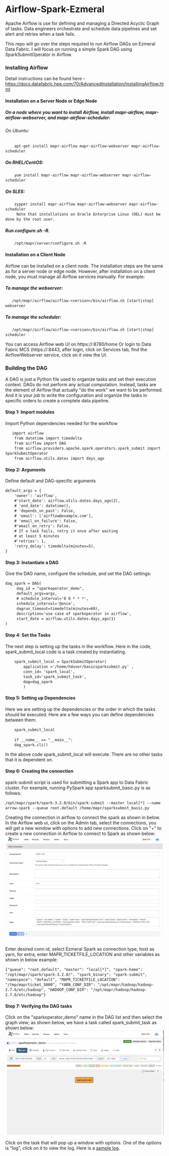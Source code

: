 # Airflow-Spark-Ezmeral

Apache Airflow is use for defining and managing a Directed Acyclic Graph of tasks. Data engineers orchestrate and schedule data pipelines and set alert and retries when a task fails. 

This repo will go over the steps required to run Airflow DAGs on Ezmeral Data Fabric. I will focus on running a simple Spark DAG using SparkSubmitOperator in Airflow.

### Installing Airflow

Detail instructions can be found here - https://docs.datafabric.hpe.com/70/AdvancedInstallation/InstallingAirflow.html

#### Installation on a Server Node or Edge Node

##### On a node where you want to install Airflow, install mapr-airflow, mapr-airflow-webserver, and mapr-airflow-scheduler:
   ###### On Ubuntu:
        apt-get install mapr-airflow mapr-airflow-webserver mapr-airflow-scheduler 
   ##### On RHEL/CentOS:
        yum install mapr-airflow mapr-airflow-webserver mapr-airflow-scheduler 
   ##### On SLES:
        zypper install mapr-airflow mapr-airflow-webserver mapr-airflow-scheduler 
         Note that installations on Oracle Enterprise Linux (OEL) must be done by the root user.
##### Run configure.sh -R.
        /opt/mapr/server/configure.sh -R 
        
#### Installation on a Client Node
Airflow can be installed on a client node. The installation steps are the same as for a server node or edge node. However, after installation on a client node, you must manage all Airflow services manually. For example:

##### To manage the webserver:
       /opt/mapr/airflow/airflow-<version>/bin/airflow.sh [start|stop] webserver
##### To manage the scheduler:
       /opt/mapr/airflow/airflow-<version>/bin/airflow.sh [start|stop] scheduler

You can access Airflow web UI on https://<Data Fabric Node>:8780/home  Or login to Data Fabric MCS (https://<Data Fabric Node>:8443, after login, click on Services tab, find the AirflowWebserver service, click on it view the UI.
   
### Building the DAG
   A DAG is just a Python file used to organize tasks and set their execution context. DAGs do not perform any actual computation. Instead, tasks are the element of Airflow that actually "do the work" we want to be performed. And it is your job to write the configuration and organize the tasks in specific orders to create a complete data pipeline.

 ####  Step 1: Import modules
   Import Python dependencies needed for the workflow

```
   import airflow
    from datetime import timedelta
    from airflow import DAG
    from airflow.providers.apache.spark.operators.spark_submit import SparkSubmitOperator 
    from airflow.utils.dates import days_ago
   ```
   
  #### Step 2: Arguments
   Define default and DAG-specific arguments
```
default_args = {
    'owner': 'airflow',    
    #'start_date': airflow.utils.dates.days_ago(2),
    # 'end_date': datetime(),
    # 'depends_on_past': False,
    # 'email': ['airflow@example.com'],
    # 'email_on_failure': False,
    #'email_on_retry': False,
    # If a task fails, retry it once after waiting
    # at least 5 minutes
    #'retries': 1,
    'retry_delay': timedelta(minutes=5),
}
```
   #### Step 3: Instantiate a DAG
   Give the DAG name, configure the schedule, and set the DAG settings:
   
   
   ```
   dag_spark = DAG(
        dag_id = "sparkoperator_demo",
        default_args=args,
        # schedule_interval='0 0 * * *',
        schedule_interval='@once',	
        dagrun_timeout=timedelta(minutes=60),
        description='use case of sparkoperator in airflow',
        start_date = airflow.utils.dates.days_ago(1)
)
```
   
   #### Step 4: Set the Tasks
   The next step is setting up the tasks  in the workflow. Here in the code, spark_submit_local code is a task created by instantiating.

```
    spark_submit_local = SparkSubmitOperator(
		application ='/home/hduser/basicsparksubmit.py' ,
		conn_id= 'spark_local', 
		task_id='spark_submit_task', 
		dag=dag_spark
		)
   ```
   
   #### Step 5: Setting up Dependencies
   Here we are setting up the dependencies or the order in which the tasks should be executed. Here are a few ways you can define dependencies between them:

```
    spark_submit_local

    if __name__ == "__main__":
    dag_spark.cli()
   ```
In the above code spark_submit_local will execute. There are no other tasks that it is dependent on.
   
   #### Step 6: Creating the connection

spark-submit script is used for submitting a Spark app to Data Fabric cluster. For example, running PySpark app sparksubmit_basic.py  is as follows:
   ```
   /opt/mapr/spark/spark-3.2.0/bin/spark-submit --master local[*] --name arrow-spark --queue root.default /home/mapr/sparksubmit_basic.py
   ```
   Creating the connection in airflow to connect the spark as shown in below. In the Airflow web ui, click on the Admin tab, select the connections, you will get a new window with options to add new connections. Click on "+" to create a new connection in Airflow to connect to Spark as shown below:
	![alt text](https://github.com/ranjitreddy2013/Airflow-Spark-Ezmeral/blob/main/connection/spark_yarn_connection.png)
   
   Enter desired conn id, select Ezmeral Spark as connection type, host as yarn, for extra, enter MAPR_TICKETFILE_LOCATION and other variables as shown in below example:
	
```
{"queue": "root.default", "master": "local[*]", "spark-home": "/opt/mapr/spark/spark-3.2.0/", "spark_binary": "spark-submit", "namespace": "default", "MAPR_TICKETFILE_LOCATION": "/tmp/maprticket_5000", "YARN_CONF_DIR": "/opt/mapr/hadoop/hadoop-2.7.6/etc/hadoop", "HADOOP_CONF_DIR": "/opt/mapr/hadoop/hadoop-2.7.6/etc/hadoop"}
```
	
   #### Step 7: Verifying the DAG tasks
Click on the "sparkoperator_demo" name in the DAG list and then select the graph view; as shown below, we have a task called spark_submit_task as shown below:
![alt text](https://github.com/ranjitreddy2013/Airflow-Spark-Ezmeral/blob/main/connection/sparkoperator_demo_graph.png)
	

Click on the task that will pop up a window with options. One of the options is "log", click on it to view the log. Here is a [sample log](https://github.com/ranjitreddy2013/Airflow-Spark-Ezmeral/blob/main/logs/sample_log).
	        
   
   
   
   

